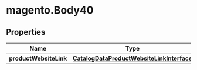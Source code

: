 # magento.Body40

## Properties
Name | Type | Description | Notes
------------ | ------------- | ------------- | -------------
**productWebsiteLink** | [**CatalogDataProductWebsiteLinkInterface**](CatalogDataProductWebsiteLinkInterface.md) |  | 


